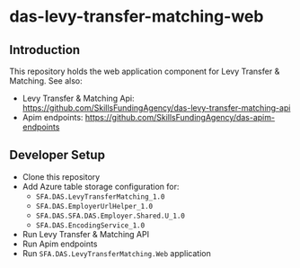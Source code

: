 # das-levy-transfer-matching-web

## Introduction

This repository holds the web application component for Levy Transfer & Matching. See also:
* Levy Transfer & Matching Api: https://github.com/SkillsFundingAgency/das-levy-transfer-matching-api
* Apim endpoints: https://github.com/SkillsFundingAgency/das-apim-endpoints

## Developer Setup

* Clone this repository
* Add Azure table storage configuration for:
  *  `SFA.DAS.LevyTransferMatching_1.0`
  *  `SFA.DAS.EmployerUrlHelper_1.0`
  *  `SFA.DAS.SFA.DAS.Employer.Shared.U_1.0`
  *  `SFA.DAS.EncodingService_1.0`
*  Run Levy Transfer & Matching API
*  Run Apim endpoints
*  Run `SFA.DAS.LevyTransferMatching.Web` application
